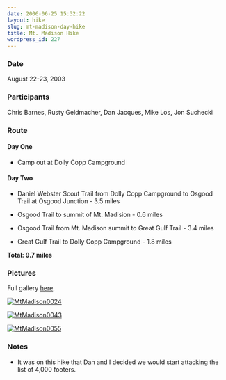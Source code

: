```yaml
---
date: 2006-06-25 15:32:22
layout: hike
slug: mt-madison-day-hike
title: Mt. Madison Hike
wordpress_id: 227
---
```


### Date


August 22-23, 2003



### Participants


Chris Barnes, Rusty Geldmacher, Dan Jacques, Mike Los, Jon Suchecki



### Route




#### Day One




  * Camp out at Dolly Copp Campground



#### Day Two






  * Daniel Webster Scout Trail from Dolly Copp Campground to Osgood Trail at Osgood Junction - 3.5 miles


  * Osgood Trail to summit of Mt. Madision - 0.6 miles


  * Osgood Trail from Mt. Madison summit to Great Gulf Trail - 3.4 miles


  * Great Gulf Trail to Dolly Copp Campground - 1.8 miles


**Total: 9.7 miles**



### Pictures





Full gallery [here](http://www.flickr.com/photos/geldmacher/sets/72157594563121803/).




[![MtMadison0024](http://farm1.static.flickr.com/165/406447926_44f1185fb6.jpg)](http://www.flickr.com/photos/geldmacher/406447926/)




[![MtMadison0043](http://farm1.static.flickr.com/167/406450007_cd48c3842e.jpg)](http://www.flickr.com/photos/geldmacher/406450007/)




[![MtMadison0055](http://farm1.static.flickr.com/156/406454905_39f2938914.jpg)](http://www.flickr.com/photos/geldmacher/406454905/)






### Notes






  * It was on this hike that Dan and I decided we would start attacking the list of 4,000 footers.



